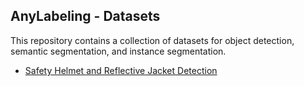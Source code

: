 ## AnyLabeling - Datasets

This repository contains a collection of datasets for object detection, semantic segmentation, and instance segmentation.

- [Safety Helmet and Reflective Jacket Detection](helmet_jacket/README.md)
